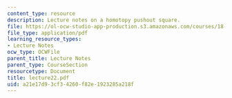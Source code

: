 ```yaml
---
content_type: resource
description: Lecture notes on a homotopy pushout square.
file: https://ol-ocw-studio-app-production.s3.amazonaws.com/courses/18-917-topics-in-algebraic-topology-the-sullivan-conjecture-fall-2007/a21e17d93cf34260f82e1923285a218f_lecture22.pdf
file_type: application/pdf
learning_resource_types:
- Lecture Notes
ocw_type: OCWFile
parent_title: Lecture Notes
parent_type: CourseSection
resourcetype: Document
title: lecture22.pdf
uid: a21e17d9-3cf3-4260-f82e-1923285a218f
---
```

